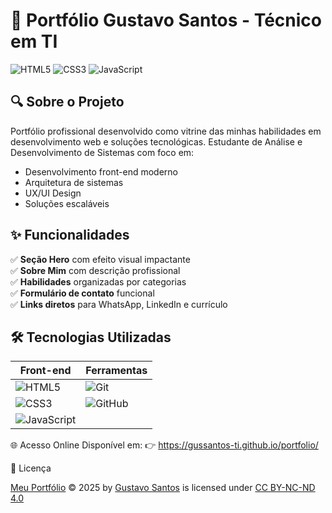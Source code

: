 # 🚀 Portfólio Gustavo Santos - Técnico em TI

![HTML5](https://img.shields.io/badge/HTML5-E34F26?style=flat-square&logo=html5&logoColor=white)
![CSS3](https://img.shields.io/badge/CSS3-1572B6?style=flat-square&logo=css3&logoColor=white)
![JavaScript](https://img.shields.io/badge/JavaScript-F7DF1E?style=flat-square&logo=javascript&logoColor=black)

## 🔍 Sobre o Projeto
Portfólio profissional desenvolvido como vitrine das minhas habilidades em desenvolvimento web e soluções tecnológicas. Estudante de Análise e Desenvolvimento de Sistemas com foco em:

- Desenvolvimento front-end moderno
- Arquitetura de sistemas
- UX/UI Design
- Soluções escaláveis

## ✨ Funcionalidades
✅ **Seção Hero** com efeito visual impactante  
✅ **Sobre Mim** com descrição profissional  
✅ **Habilidades** organizadas por categorias  
✅ **Formulário de contato** funcional  
✅ **Links diretos** para WhatsApp, LinkedIn e currículo  

## 🛠 Tecnologias Utilizadas
| Front-end | Ferramentas |
|-----------|-------------|
| ![HTML5](https://img.shields.io/badge/HTML5-E34F26?style=for-the-badge&logo=html5&logoColor=white) | ![Git](https://img.shields.io/badge/Git-F05032?style=for-the-badge&logo=git&logoColor=white) |
| ![CSS3](https://img.shields.io/badge/CSS3-1572B6?style=for-the-badge&logo=css3&logoColor=white) | ![GitHub](https://img.shields.io/badge/GitHub-181717?style=for-the-badge&logo=github&logoColor=white) |
| ![JavaScript](https://img.shields.io/badge/JavaScript-F7DF1E?style=for-the-badge&logo=javascript&logoColor=black) |  | ![VSCode](https://img.shields.io/badge/VSCode-007ACC?style=for-the-badge&logo=visual-studio-code&logoColor=white) |


🌐 Acesso Online
Disponível em:
👉 https://gussantos-ti.github.io/portfolio/

📄 Licença

<a href="https://github.com/GusSantos-ti/portfolio/">Meu Portfólio</a> © 2025 by <a href="https://github.com/GusSantos-ti/">Gustavo Santos</a> is licensed under <a href="https://creativecommons.org/licenses/by-nc-nd/4.0/">CC BY-NC-ND 4.0</a><img src="https://mirrors.creativecommons.org/presskit/icons/cc.svg" alt="" style="max-width: 1em;max-height:1em;margin-left: .2em;"><img src="https://mirrors.creativecommons.org/presskit/icons/by.svg" alt="" style="max-width: 1em;max-height:1em;margin-left: .2em;"><img src="https://mirrors.creativecommons.org/presskit/icons/nc.svg" alt="" style="max-width: 1em;max-height:1em;margin-left: .2em;"><img src="https://mirrors.creativecommons.org/presskit/icons/nd.svg" alt="" style="max-width: 1em;max-height:1em;margin-left: .2em;">
